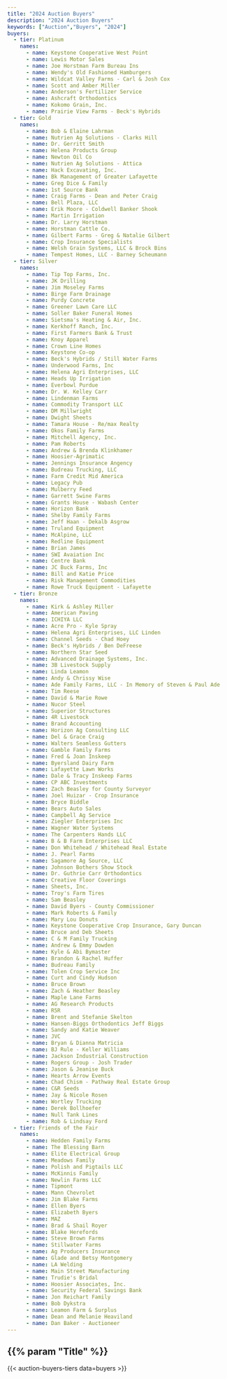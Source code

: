 ```yaml
---
title: "2024 Auction Buyers"
description: "2024 Auction Buyers"
keywords: ["Auction","Buyers", "2024"]
buyers:
  - tier: Platinum
    names:
      - name: Keystone Cooperative West Point
      - name: Lewis Motor Sales
      - name: Joe Horstman Farm Bureau Ins
      - name: Wendy's Old Fashioned Hamburgers
      - name: Wildcat Valley Farms - Carl & Josh Cox
      - name: Scott and Amber Miller
      - name: Anderson's Fertilizer Service
      - name: Ashcraft Orthodontics
      - name: Kokomo Grain, Inc.
      - name: Prairie View Farms - Beck's Hybrids
  - tier: Gold
    names:
      - name: Bob & Elaine Lahrman
      - name: Nutrien Ag Solutions - Clarks Hill
      - name: Dr. Gerritt Smith
      - name: Helena Products Group
      - name: Newton Oil Co
      - name: Nutrien Ag Solutions - Attica
      - name: Hack Excavating, Inc.
      - name: Bk Management of Greater Lafayette
      - name: Greg Dice & Family
      - name: 1st Source Bank
      - name: Craig Farms - Dean and Peter Craig
      - name: Bell Plaza, LLC
      - name: Erik Moore - Coldwell Banker Shook
      - name: Martin Irrigation
      - name: Dr. Larry Horstman
      - name: Horstman Cattle Co.
      - name: Gilbert Farms - Greg & Natalie Gilbert
      - name: Crop Insurance Specialists
      - name: Welsh Grain Systems, LLC & Brock Bins
      - name: Tempest Homes, LLC - Barney Scheumann
  - tier: Silver
    names:
      - name: Tip Top Farms, Inc.
      - name: JK Drilling
      - name: Jim Moseley Farms
      - name: Birge Farm Drainage
      - name: Purdy Concrete
      - name: Greener Lawn Care LLC
      - name: Soller Baker Funeral Homes
      - name: Sietsma's Heating & Air, Inc.
      - name: Kerkhoff Ranch, Inc.
      - name: First Farmers Bank & Trust
      - name: Knoy Apparel
      - name: Crown Line Homes
      - name: Keystone Co-op
      - name: Beck's Hybrids / Still Water Farms
      - name: Underwood Farms, Inc
      - name: Helena Agri Enterprises, LLC
      - name: Heads Up Irrigation
      - name: Everbowl Purdue
      - name: Dr. W. Kelley Carr
      - name: Lindenman Farms
      - name: Commodity Transport LLC
      - name: DM Millwright
      - name: Dwight Sheets
      - name: Tamara House - Re/max Realty
      - name: Okos Family Farms
      - name: Mitchell Agency, Inc.
      - name: Pam Roberts
      - name: Andrew & Brenda Klinkhamer
      - name: Hoosier-Agrimatic
      - name: Jennings Insurance Angency
      - name: Budreau Trucking, LLC
      - name: Farm Credit Mid America
      - name: Legacy Pub
      - name: Mulberry Feed
      - name: Garrett Swine Farms
      - name: Grants House - Wabash Center
      - name: Horizon Bank
      - name: Shelby Family Farms
      - name: Jeff Haan - Dekalb Asgrow
      - name: Truland Equipment
      - name: McAlpine, LLC
      - name: Redline Equipment
      - name: Brian James
      - name: SWI Avaiation Inc
      - name: Centre Bank
      - name: JC Buck Farms, Inc
      - name: Bill and Katie Price
      - name: Risk Management Commodities
      - name: Rowe Truck Equipment - Lafayette
  - tier: Bronze
    names:
      - name: Kirk & Ashley Miller
      - name: American Paving
      - name: ICHIYA LLC
      - name: Acre Pro - Kyle Spray
      - name: Helena Agri Enterprises, LLC Linden
      - name: Channel Seeds - Chad Hoey
      - name: Beck's Hybrids / Ben DeFreese
      - name: Northern Star Seed
      - name: Advanced Drainage Systems, Inc.
      - name: 3B Livestock Supply
      - name: Linda Leamon
      - name: Andy & Chrissy Wise
      - name: Ade Family Farms, LLC - In Memory of Steven & Paul Ade
      - name: Tim Reese
      - name: David & Marie Rowe
      - name: Nucor Steel
      - name: Superior Structures
      - name: 4R Livestock
      - name: Brand Accounting
      - name: Horizon Ag Consulting LLC
      - name: Del & Grace Craig
      - name: Walters Seamless Gutters
      - name: Gamble Family Farms
      - name: Fred & Joan Inskeep
      - name: Byersland Dairy Farm
      - name: Lafayette Lawn Works
      - name: Dale & Tracy Inskeep Farms
      - name: CP ABC Investments
      - name: Zach Beasley for County Surveyor
      - name: Joel Huizar - Crop Insurance
      - name: Bryce Biddle
      - name: Bears Auto Sales
      - name: Campbell Ag Service
      - name: Ziegler Enterprises Inc
      - name: Wagner Water Systems
      - name: The Carpenters Hands LLC
      - name: B & B Farm Enterprises LLC
      - name: Don Whitehead / Whitehead Real Estate
      - name: J. Pearl Farms
      - name: Sagamore Ag Source, LLC
      - name: Johnson Bothers Show Stock
      - name: Dr. Guthrie Carr Orthodontics
      - name: Creative Floor Coverings
      - name: Sheets, Inc.
      - name: Troy's Farm Tires
      - name: Sam Beasley
      - name: David Byers - County Commissioner
      - name: Mark Roberts & Family
      - name: Mary Lou Donuts
      - name: Keystone Cooperative Crop Insurance, Gary Duncan
      - name: Bruce and Deb Sheets
      - name: C & M Family Trucking
      - name: Andrew & Emmy Dowden
      - name: Kyle & Abi Bymaster
      - name: Brandon & Rachel Huffer
      - name: Budreau Family
      - name: Tolen Crop Service Inc
      - name: Curt and Cindy Hudson
      - name: Bruce Brown
      - name: Zach & Heather Beasley
      - name: Maple Lane Farms
      - name: AG Research Products
      - name: R5R
      - name: Brent and Stefanie Skelton
      - name: Hansen-Biggs Orthodontics Jeff Biggs
      - name: Sandy and Katie Weaver
      - name: JVC
      - name: Bryan & Dianna Matricia
      - name: BJ Rule - Keller Williams
      - name: Jackson Industrial Construction
      - name: Rogers Group - Josh Trader
      - name: Jason & Jeanise Buck
      - name: Hearts Arrow Events
      - name: Chad Chism - Pathway Real Estate Group
      - name: C&R Seeds
      - name: Jay & Nicole Rosen
      - name: Wortley Trucking
      - name: Derek Bollhoefer
      - name: Null Tank Lines
      - name: Rob & Lindsay Ford
  - tier: Friends of the Fair
    names:
      - name: Hedden Family Farms
      - name: The Blessing Barn
      - name: Elite Electrical Group
      - name: Meadows Family
      - name: Polish and Pigtails LLC
      - name: McKinnis Family
      - name: Newlin Farms LLC
      - name: Tipmont
      - name: Mann Chevrolet
      - name: Jim Blake Farms
      - name: Ellen Byers
      - name: Elizabeth Byers
      - name: MAZ
      - name: Brad & Shail Royer
      - name: Blake Herefords
      - name: Steve Brown Farms
      - name: Stillwater Farms
      - name: Ag Producers Insurance
      - name: Glade and Betsy Montgomery
      - name: LA Welding
      - name: Main Street Manufacturing
      - name: Trudie's Bridal
      - name: Hoosier Associates, Inc.
      - name: Security Federal Savings Bank
      - name: Jon Reichart Family
      - name: Bob Dykstra
      - name: Leamon Farm & Surplus
      - name: Dean and Melanie Heaviland
      - name: Dan Baker - Auctioneer
---
```




## {{% param "Title" %}}

{{< auction-buyers-tiers data=buyers >}}


